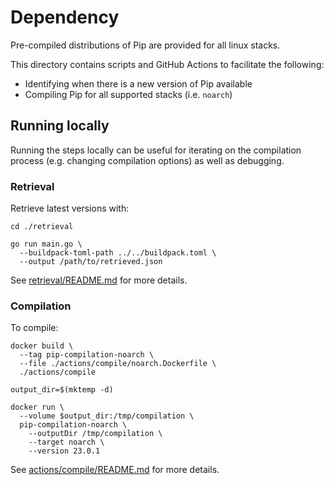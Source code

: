 # Dependency

Pre-compiled distributions of Pip are provided for all linux stacks.

This directory contains scripts and GitHub Actions to facilitate the following:
* Identifying when there is a new version of Pip available
* Compiling Pip for all supported stacks (i.e. `noarch`)

## Running locally

Running the steps locally can be useful for iterating on the compilation process
(e.g. changing compilation options) as well as debugging.

### Retrieval

Retrieve latest versions with:

```
cd ./retrieval

go run main.go \
  --buildpack-toml-path ../../buildpack.toml \
  --output /path/to/retrieved.json
```

See [retrieval/README.md](retrieval/README.md) for more details.

### Compilation

To compile:

```
docker build \
  --tag pip-compilation-noarch \
  --file ./actions/compile/noarch.Dockerfile \
  ./actions/compile

output_dir=$(mktemp -d)

docker run \
  --volume $output_dir:/tmp/compilation \
  pip-compilation-noarch \
    --outputDir /tmp/compilation \
    --target noarch \
    --version 23.0.1
```

See [actions/compile/README.md](actions/compile/README.md) for more details.
